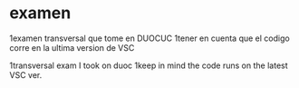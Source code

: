# examen
1examen transversal que tome en DUOCUC
1tener en cuenta que el codigo corre en la ultima version de VSC

1transversal exam I took on duoc
1keep in mind the code runs on the latest VSC ver.

